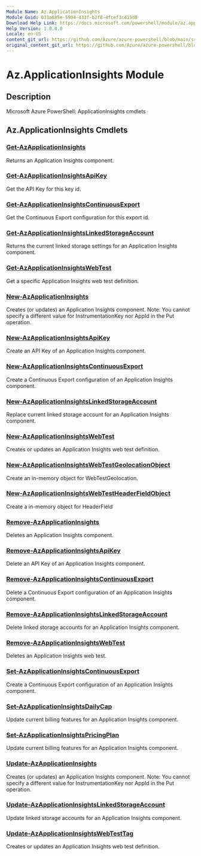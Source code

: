 ```yaml
---
Module Name: Az.ApplicationInsights
Module Guid: 031a685e-5904-433f-b2f8-4fcef3cd15d8
Download Help Link: https://docs.microsoft.com/powershell/module/az.applicationinsights
Help Version: 1.0.0.0
Locale: en-US
content_git_url: https://github.com/Azure/azure-powershell/blob/main/src/ApplicationInsights/help/Az.ApplicationInsights.md
original_content_git_url: https://github.com/Azure/azure-powershell/blob/main/src/ApplicationInsights/help/Az.ApplicationInsights.md
---
```


# Az.ApplicationInsights Module
## Description
Microsoft Azure PowerShell: ApplicationInsights cmdlets

## Az.ApplicationInsights Cmdlets
### [Get-AzApplicationInsights](Get-AzApplicationInsights.md)
Returns an Application Insights component.

### [Get-AzApplicationInsightsApiKey](Get-AzApplicationInsightsApiKey.md)
Get the API Key for this key id.

### [Get-AzApplicationInsightsContinuousExport](Get-AzApplicationInsightsContinuousExport.md)
Get the Continuous Export configuration for this export id.

### [Get-AzApplicationInsightsLinkedStorageAccount](Get-AzApplicationInsightsLinkedStorageAccount.md)
Returns the current linked storage settings for an Application Insights component.

### [Get-AzApplicationInsightsWebTest](Get-AzApplicationInsightsWebTest.md)
Get a specific Application Insights web test definition.

### [New-AzApplicationInsights](New-AzApplicationInsights.md)
Creates (or updates) an Application Insights component.
Note: You cannot specify a different value for InstrumentationKey nor AppId in the Put operation.

### [New-AzApplicationInsightsApiKey](New-AzApplicationInsightsApiKey.md)
Create an API Key of an Application Insights component.

### [New-AzApplicationInsightsContinuousExport](New-AzApplicationInsightsContinuousExport.md)
Create a Continuous Export configuration of an Application Insights component.

### [New-AzApplicationInsightsLinkedStorageAccount](New-AzApplicationInsightsLinkedStorageAccount.md)
Replace current linked storage account for an Application Insights component.

### [New-AzApplicationInsightsWebTest](New-AzApplicationInsightsWebTest.md)
Creates or updates an Application Insights web test definition.

### [New-AzApplicationInsightsWebTestGeolocationObject](New-AzApplicationInsightsWebTestGeolocationObject.md)
Create an in-memory object for WebTestGeolocation.

### [New-AzApplicationInsightsWebTestHeaderFieldObject](New-AzApplicationInsightsWebTestHeaderFieldObject.md)
Create a in-memory object for HeaderField

### [Remove-AzApplicationInsights](Remove-AzApplicationInsights.md)
Deletes an Application Insights component.

### [Remove-AzApplicationInsightsApiKey](Remove-AzApplicationInsightsApiKey.md)
Delete an API Key of an Application Insights component.

### [Remove-AzApplicationInsightsContinuousExport](Remove-AzApplicationInsightsContinuousExport.md)
Delete a Continuous Export configuration of an Application Insights component.

### [Remove-AzApplicationInsightsLinkedStorageAccount](Remove-AzApplicationInsightsLinkedStorageAccount.md)
Delete linked storage accounts for an Application Insights component.

### [Remove-AzApplicationInsightsWebTest](Remove-AzApplicationInsightsWebTest.md)
Deletes an Application Insights web test.

### [Set-AzApplicationInsightsContinuousExport](Set-AzApplicationInsightsContinuousExport.md)
Create a Continuous Export configuration of an Application Insights component.

### [Set-AzApplicationInsightsDailyCap](Set-AzApplicationInsightsDailyCap.md)
Update current billing features for an Application Insights component.

### [Set-AzApplicationInsightsPricingPlan](Set-AzApplicationInsightsPricingPlan.md)
Update current billing features for an Application Insights component.

### [Update-AzApplicationInsights](Update-AzApplicationInsights.md)
Creates (or updates) an Application Insights component.
Note: You cannot specify a different value for InstrumentationKey nor AppId in the Put operation.

### [Update-AzApplicationInsightsLinkedStorageAccount](Update-AzApplicationInsightsLinkedStorageAccount.md)
Update linked storage accounts for an Application Insights component.

### [Update-AzApplicationInsightsWebTestTag](Update-AzApplicationInsightsWebTestTag.md)
Creates or updates an Application Insights web test definition.

